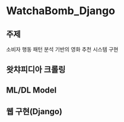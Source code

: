 # WatchaBomb_Django

## 주제
소비자 행동 패턴 분석 기반의 영화 추천 시스템 구현

## 왓챠피디아 크롤링

## ML/DL Model

## 웹 구현(Django)